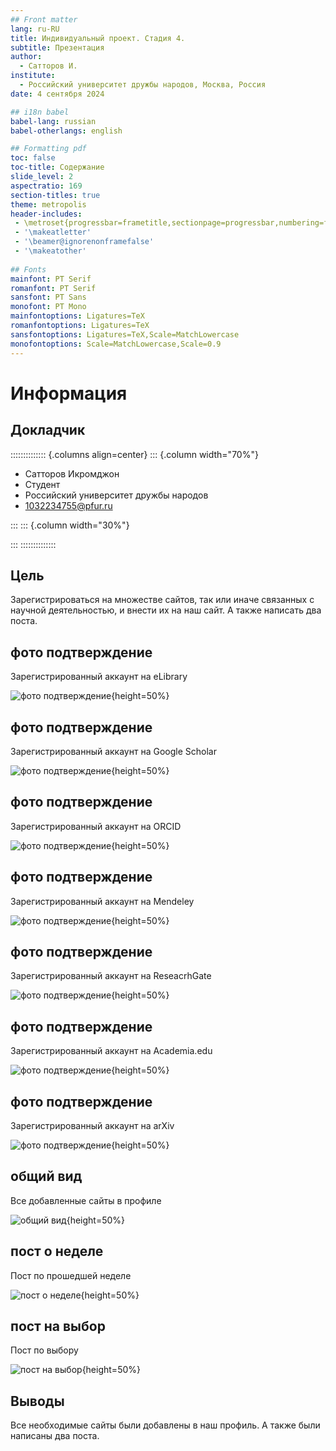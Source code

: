 ```yaml
---
## Front matter
lang: ru-RU
title: Индивидуальный проект. Стадия 4.
subtitle: Презентация
author:
  - Сатторов И.
institute:
  - Российский университет дружбы народов, Москва, Россия
date: 4 сентября 2024

## i18n babel
babel-lang: russian
babel-otherlangs: english

## Formatting pdf
toc: false
toc-title: Содержание
slide_level: 2
aspectratio: 169
section-titles: true
theme: metropolis
header-includes:
 - \metroset{progressbar=frametitle,sectionpage=progressbar,numbering=fraction}
 - '\makeatletter'
 - '\beamer@ignorenonframefalse'
 - '\makeatother'
 
## Fonts
mainfont: PT Serif
romanfont: PT Serif
sansfont: PT Sans
monofont: PT Mono
mainfontoptions: Ligatures=TeX
romanfontoptions: Ligatures=TeX
sansfontoptions: Ligatures=TeX,Scale=MatchLowercase
monofontoptions: Scale=MatchLowercase,Scale=0.9
---
```


# Информация

## Докладчик

:::::::::::::: {.columns align=center}
::: {.column width="70%"}

  * Сатторов Икромджон
  * Студент
  * Российский университет дружбы народов
  * [1032234755@pfur.ru](mailto:1032234755@pfur.ru)

:::
::: {.column width="30%"}

:::
::::::::::::::

## Цель

Зарегистрироваться на множестве сайтов, так или иначе связанных с научной деятельностью, и внести их на наш сайт. А также написать два поста.

## фото подтверждение

Зарегистрированный аккаунт на eLibrary

![фото подтверждение](image/p4s1.png){height=50%}

## фото подтверждение

Зарегистрированный аккаунт на Google Scholar

![фото подтверждение](image/p4s2.png){height=50%}

## фото подтверждение

Зарегистрированный аккаунт на ORCID

![фото подтверждение](image/p4s3.png){height=50%}

## фото подтверждение

Зарегистрированный аккаунт на Mendeley 

![фото подтверждение](image/p4s4.png){height=50%}

## фото подтверждение

Зарегистрированный аккаунт на ReseacrhGate

![фото подтверждение](image/p4s5.png){height=50%}

## фото подтверждение

Зарегистрированный аккаунт на Academia.edu 

![фото подтверждение](image/p4s6.png){height=50%}

## фото подтверждение

Зарегистрированный аккаунт на arXiv 

![фото подтверждение](image/p4s7.png){height=50%}

## общий вид

Все добавленные сайты в профиле

![общий вид](image/p4s8.png){height=50%}

## пост о неделe

Пост по прошедшей неделе

![пост о неделe](image/p4s9.png){height=50%}

## пост на выбор

Пост по выбору 

![пост на выбор](image/p4s10.png){height=50%}




## Выводы

Все необходимые сайты были добавлены в наш профиль. А также были написаны два поста.


